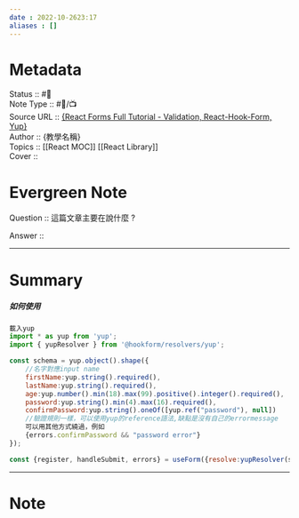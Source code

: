 ```yaml
---
date : 2022-10-2623:17
aliases : []
---
```

# Metadata
Status :: #🌱 <br>
Note Type :: #📨/📺 <br>
Source URL :: [{React Forms Full Tutorial - Validation, React-Hook-Form, Yup}](https://www.youtube.com/watch?v=UvH70UkbyfE&t=450s) <br>
Author :: {教學名稱} <br>
Topics :: [[React MOC]] [[React Library]]<br>
Cover ::

# Evergreen Note

Question :: 這篇文章主要在說什麼 ?

Answer ::

---

# Summary 
##### 如何使用
```js
載入yup
import * as yup from 'yup';
import { yupResolver } from '@hookform/resolvers/yup';

const schema = yup.object().shape({
	//名字對應input name
	firstName:yup.string().required(),
	lastName:yup.string().required(),
	age:yup.number().min(18).max(99).positive().integer().required(),
	password:yup.string().min(4).max(16).required(),
	confirmPassword:yup.string().oneOf([yup.ref("password"), null])
	//驗證規則一樣，可以使用yup的reference語法,缺點是沒有自己的errormessage
	可以用其他方式繞過，例如
	{errors.confirmPassword && "password error"}
});

const {register, handleSubmit, errors} = useForm({resolve:yupResolver(schema)})
```
---

# Note
